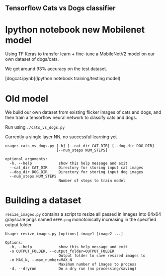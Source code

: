 Tensorflow Cats vs Dogs classifier
---

# Ipython notebook new Mobilenet model

Using TF Keras to transfer learn + fine-tune a MobileNetV2 model on our own dataset of dogs/cats.

We get around 93% accuracy on the test dataset.

[dogcat.ipynb](Ipython notebook training/testing model)


# Old model

We build our own dataset from existing flicker images of cats and dogs, and then train a tensorflow neural network to classify cats and dogs.

Run using `./cats_vs_dogs.py`

Currently a single layer NN, no successful learning yet

```
usage: cats_vs_dogs.py [-h] [--cat_dir CAT_DIR] [--dog_dir DOG_DIR]
                       [--num_steps NUM_STEPS]

optional arguments:
  -h, --help            show this help message and exit
  --cat_dir CAT_DIR     Directory for storing input cat images
  --dog_dir DOG_DIR     Directory for storing input dog images
  --num_steps NUM_STEPS
                        Number of steps to train model
```

# Building a dataset

`resize_images.py` contains a script to resize all passed in images into
64x64 grayscale pngs named `####.png` monotonically increasing in the 
specified output folder

```
Usage: resize_images.py [options] image1 [image2 ...]

Options:
  -h, --help            show this help message and exit
  -o OUTPUT_FOLDER, --output_folder=OUTPUT_FOLDER
                        Output folder to save resized images to
  -n MAX_N, --max_number=MAX_N
                        Maximum number of images to process
  -d, --dryrun          Do a dry run (no processing/saving)
```